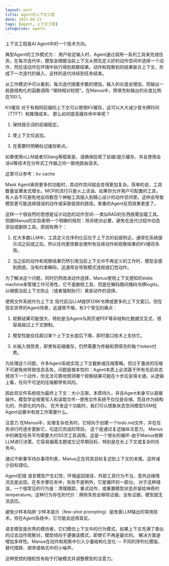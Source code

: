 ```yaml
---
layout: post
title: Agent的上下文工程
date: 2025-08-13
tags: [Agent, 上下文工程]
categories: agents
---
```


上下文工程是AI Agent中的一个技术方向。

典型Agent的工作模式为： 用户给定输入时，Agent通过调用一系列工具来完成任务。在每次迭代中，模型会根据当前上下文从预先定义好的动作空间中选择一个动作，然后该动作在环境中执行得到观察结果。动作和观察到的结果联合上下文，形成下一次迭代的输入，这样的迭代持续到任务结束。

从工作模式中可以看到，每次迭代随着步数的增加，输入的长度会增加，而输出一般是结构化的函数调用-“保持相对较短”。在Manus中，预填充和输出的长度比例在100:1。

KV缓存
对于有相同前缀的上下文可以使用KV缓存，这可以大大减少首令牌时间（TTFT）和推理成本。 那么如何提高缓存命中率呢？

1. 保持提示词的前缀稳定。

2. 使上下文仅追加。

3. 在需要时明确标记缓存断点。

如果使用vLLM或者SGlang等框架是，请确保启用了前缀/提示缓存，并且使用会话id等技术在分布式工作器之间一致地路由请求。

这里可以参考：kv cache

Mask
Agent承担更多的功能时，其动作空间就会变得更加复杂。简单的说，工具数量呈爆发式增长。MCP的流行只是火上浇油，如果你允许用户可配置的工具，有人会不可避免地会将数百个神秘工具插入到精心设计的动作空间里。这样会导致模型更可能选择错误的动作或采取低效的路径。笨重的Agent反而效果更差了。

这样一个很自然的思想是设计动态的动作空间---类似RAG的东西按需加载工具。 但据Manus的实验表明一个明确的规则：除非绝对必要，避免在迭代过程中动态添加或删除工具。原因有两个：

1. 在大多数LLM中，工具定义在序列化后位于上下文的前部附近，通常在系统提示词之前或之后。所以任何更改都会使所有后续动作和观察结果的KV缓存失效。

2. 当之前的动作和观察结果仍然引用当前上下文中不再定义的工作时，模型会感到困惑。没有约束解码，这通常会导致模式违规或幻觉动作。

为了解决这个问题，同时仍然改进动作选择，Manus使用上下文感知的state machine来管理工作可用性。它不是删除工具，而是在解码期间掩码令牌logits，以根据当前上下文防止（或者强制执行）某些动作的选择。

使用文件系统作为上下文
现代前沿LLM提供128K令牌或更多的上下文窗口。但在现实世界的Agent场景，这通常不够。有3个常见的痛点：

1. 观察结果可能很大，特别是当Agent与网页或PDF等非结构化数据交互式，很容易超过上下文限制。

2. 模型性能往往超过某个上下文长度后下降，即时窗口技术上支持它。

3. 长输入很昂贵，即使有前缀缓存，仍然需要为传输和预填充的每个token付费。

为处理这个问题，许多Agent系统实现上下文截断或压缩策略。但过于激进的压缩不可避免地导致信息丢失。问题是根本性的：Agent本质上必须基于所有先前状态预测下一个动作，你无法可靠地预测哪个观察结果可能在十步后变得关键。从逻辑上看，任何不可逆的压缩都带有风险。

因此将文件系统视为最终上下文：大小无限，本质持久，并且Agent本身可以直接操作。模型学会按需写入和读取文件--使用文件系统不仅仅是存储，而且作为结构化的、外部化的内存。 在开发这个功能时，我们可以想象状态空间模型SSM在Agent设置中有效工作需要什么。

注意力
在Manus中，处理复杂任务时，它倾向于创建一个todo.md文件，并在任务进行时逐步更新它，勾选已完成的项目。 这个是通过复述操纵注意力。 Manus中的典型任务平均需要大约50次工具调用。这是一个很长的循环-由于Manus依赖LLM进行决策，它容易偏离主题或忘记早期目标，特别是在长上下文或复杂的任务中。

通过不断重写待办事项列表，Manus正在将其目标复述到上下文的末尾。这样减少目标错位。

Agent犯错
语言模型产生幻觉，环境返回错误，外部工具行为不当，意外边缘情况总是出现。在多步骤任务中，失败不是例外，它是循环的一部分。 对于这种错误，一个很常见的行为是：清理跟踪，重试动作，或重置模型状态并留给神奇的temperature。这种行为存在的代价：擦除失败会移除证据，没有证据，模型就无法适应。

避免少样本陷阱
少样本提示（few-shot prompting）是改善LLM输出的常用技术。但在Agent系统中，它可能会适得其反。

语言模型是优秀的模仿者，它们模仿上下文中的行为模式。如果上下文充满了类似的过去动作观察对，模型倾向于遵循该模式，即使它不再是最优的。 解决方案是增加多样性。Manus在动作和观察中引入少量结构化变化 -- 不同的序列化模版、替代措辞、顺序或格式中的小噪声。

这种受控的随机性有助于打破模式并调整模型的注意力。